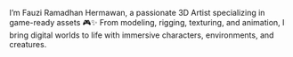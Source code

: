 I’m Fauzi Ramadhan Hermawan, a passionate 3D Artist specializing in game-ready assets 🎮✨ From modeling, rigging, texturing, and animation, I bring digital worlds to life with immersive characters, environments, and creatures.